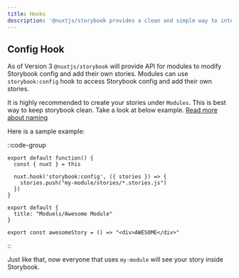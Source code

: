 ```yaml
---
title: Hooks
description: '@nuxtjs/storybook provides a clean and simple way to integrate NuxtJS modules with Storybook.'
---
```


## Config Hook

As of Version 3 `@nuxtjs/storybook` will provide API for modules to modify Storybook config and add their own stories. Modules can use `storybook:config` hook to access Storybook config and add their own stories.

<alert type="info">
It is highly recommended to create your stories under <code>Modules</code>. This is best way to keep storybook clean. Take a look at below example. <a href="https://storybook.js.org/docs/react/writing-stories/naming-components-and-hierarchy">Read more about naming</a>
</alert>

Here is a sample example:

::code-group

  ```js{}[my-module/index.js]
  export default function() {
    const { nuxt } = this

    nuxt.hook('storybook:config', ({ stories }) => {
      stories.push("my-module/stories/*.stories.js")
    })
  }
  ```

  ```js{}[my-module/awesome.stories.js]
  export default {
    title: "Moduels/Awesome Module"
  }

  export const awesomeStory = () => "<div>AWESOME</div>"
  ```

::

Just like that, now everyone that uses `my-module` will see your story inside Storybook.

